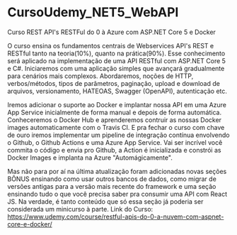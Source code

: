 # CursoUdemy_NET5_WebAPI
Curso REST API's RESTFul do 0 à Azure com ASP.NET Core 5 e Docker

O curso ensina os fundamentos centrais de Webservices API's REST e RESTful tanto na teoria(10%), quanto na prática(90%). Esse conhecimento será aplicado na implementação de uma API RESTful com ASP.NET Core 5 e C#. Iniciaremos com uma aplicação simples que avançará gradualmente para cenários mais complexos. Abordaremos, noções de HTTP, verbos/métodos, tipos de parâmetros, paginação, upload e download de arquivos, versionamento, HATEOAS, Swagger (OpenAPI), autenticação etc.

Iremos adicionar o suporte ao Docker e implantar nossa API em uma Azure App Service inicialmente de forma manual e depois de forma automática. Conheceremos o Docker Hub e aprenderemos contruir as nossas Docker images automaticamente com o Travis CI. E pra fechar o curso com chave de ouro iremos implementar um pipeline de integração contínua envolvendo o Github, o Github Actions e uma Azure App Service. Vai ser incrível você commita o código e envia pro Github, a Action é inicializada e constrói as Docker Images e implanta na Azure "Automágicamente".

Mas não para por aí na última atualização foram adicionadas novas seções BÔNUS ensinando como usar outros bancos de dados, como migrar de versões antigas para a versão mais recente do framework e uma seção ensinando tudo o que você precisa saber pra consumir uma API com React JS. Na verdade, é tanto conteúdo que só essa seção já poderia ser considerada um minicurso à parte.
Link do Curso:
https://www.udemy.com/course/restful-apis-do-0-a-nuvem-com-aspnet-core-e-docker/
